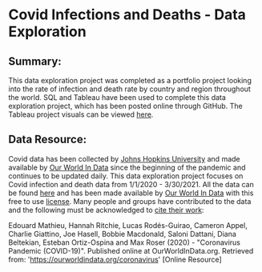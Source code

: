 # Covid Infections and Deaths - Data Exploration

## Summary:
This data exploration project was completed as a portfolio project looking into the rate of infection and death rate by country and region throughout the world. SQL and Tableau have been used to complete this data exploration project, which has been posted online through GitHub. The Tableau project visuals can be viewed [here](https://public.tableau.com/app/profile/jesse.richardville/viz/CovidDashboard_16661144019410/Dashboard1).

## Data Resource:

Covid data has been collected by [Johns Hopkins University](https://ourworldindata.org/covid-deaths#confirmed-deaths-and-cases-our-data-source) and made available by [Our World In Data](https://ourworldindata.org/covid-deaths#explore-the-global-data-on-confirmed-covid-19-deaths) since the beginning of the pandemic and continues to be updated daily. This data exploration project focuses on Covid infection and death data from 1/1/2020 - 3/30/2021. All the data can be found [here](https://ourworldindata.org/explorers/coronavirus-data-explorer) and has been made available by [Our World In Data](https://ourworldindata.org/coronavirus) with this free to use [license](https://ourworldindata.org/covid-deaths#licence). Many people and groups have contributed to the data and the following must be acknowledged to [cite their work](https://ourworldindata.org/covid-deaths#acknowledgements):

Edouard Mathieu, Hannah Ritchie, Lucas Rodés-Guirao, Cameron Appel, Charlie Giattino, Joe Hasell, Bobbie Macdonald, Saloni Dattani, Diana Beltekian, Esteban Ortiz-Ospina and Max Roser (2020) - "Coronavirus Pandemic (COVID-19)". Published online at OurWorldInData.org. Retrieved from: 'https://ourworldindata.org/coronavirus' [Online Resource]

